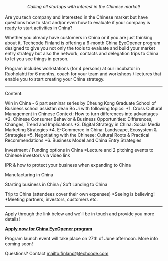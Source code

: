 <center><i>Calling all startups with interest in the Chinese market!</i></center>
<br/>
Are you tech company and Interested in the Chinese market but have questions how to start and/or even how to evaluate if your company is ready to start activities in China?

Whether you already have customers in China or if you are just thinking about it, Techcode Finland is offering a 6-month China EyeOpener program designed to give you not only the tools to evaluate and build your market entry strategy but also the network, contacts and delegation trips to China to let you see things in person.

Program includes workstations (for 4 persons) at our incubator in Ruoholahti for 6 months, coach for your team and workshops / lectures that enable you to start creating your China strategy.

----
Content:

Win in China - 6 part seminar series by Cheung Kong Graduate School of Business school assistan dean Bo Ji with following topics:
*1. Cross Cultural Management in Chinese Context: How to turn differences into advantages
*2. Chinese Consumer Behavior & Business Opportunities: Differences, Changes, Trend and Implications
*3. Digital Strategy in China: Social Media Marketing Strategies
*4. E-Commerce in China: Landscape, Ecosystem & Strategies
*5. Negotiating with the Chinese: Cultural Roots & Practical Recommendations
*6. Business Model and China Entry Strategies

Investment / Funding options in China
*Lecture and 2 pitching events to Chinese investors via video link

IPR & how to protect your business when expanding to China

Manufacturing in China

Starting business in China / Soft Landing to China

Trip to China (attendees cover their own expenses)
*Seeing is believing!
*Meeting partners, investors, customers etc.

---

Apply through the link below and we'll be in touch and provide you more details!

[**Apply now for China EyeOpener program**](https://juhopirinen.typeform.com/to/kQ9qGD)

Program launch event will take place on 27th of June afternoon. More info coming soon!

Questions? Contact <mailto:finland@techcode.com>
